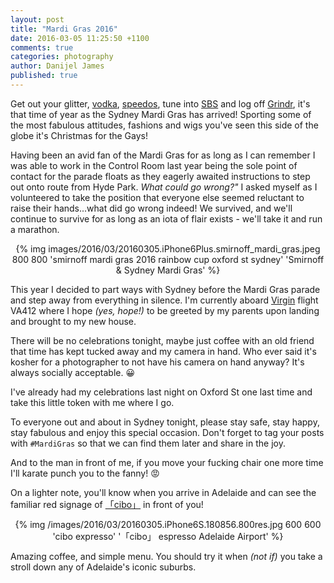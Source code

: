 ```yaml
---
layout: post
title: "Mardi Gras 2016"
date: 2016-03-05 11:25:50 +1100
comments: true
categories: photography
author: Danijel James
published: true
---
```

Get out your glitter, [vodka](https://smirnoff.com), [speedos](https://aussiebum.com.au), tune into [SBS](https://sbs.com.au) and log off [Grindr](https://grindr.com), it's that time of year as the Sydney Mardi Gras has arrived! Sporting some of the most fabulous attitudes, fashions and wigs you've seen this side of the globe it's Christmas for the Gays!

Having been an avid fan of the Mardi Gras for as long as I can remember I was able to work in the Control Room last year being the sole point of contact for the parade floats as they eagerly awaited instructions to step out onto route from Hyde Park. _What could go wrong?"_ I asked myself as I volunteered to take the position that everyone else seemed reluctant to raise their hands...what did go wrong indeed! We survived, and we'll continue to survive for as long as an iota of flair exists - we'll take it and run a marathon.

<div align="center"> {% img images/2016/03/20160305.iPhone6Plus.smirnoff_mardi_gras.jpeg 800 800 'smirnoff mardi gras 2016 rainbow cup oxford st sydney' 'Smirnoff & Sydney Mardi Gras' %} </div>

This year I decided to part ways with Sydney before the Mardi Gras parade and step away from everything in silence. I'm currently aboard [Virgin](https://virginaustralia.com.au) flight VA412 where I hope _(yes, hope!)_ to be greeted by my parents upon landing and brought to my new house.

There will be no celebrations tonight, maybe just coffee with an old friend that time has kept tucked away and my camera in hand. Who ever said it's kosher for a photographer to not have his camera on hand anyway? It's always socially acceptable. 😀

I've already had my celebrations last night on Oxford St one last time and take this little token with me where I go.

To everyone out and about in Sydney tonight, please stay safe, stay happy, stay fabulous and enjoy this special occasion. Don't forget to tag your posts with `#MardiGras` so that we can find them later and share in the joy.

And to the man in front of me, if you move your fucking chair one more time I'll karate punch you to the fanny! 😡

On a lighter note, you'll know when you arrive in Adelaide and can see the familiar red signage of [「cibo」](https://cibo.com.au) in front of you!

<div align="center"> {% img /images/2016/03/20160305.iPhone6S.180856.800res.jpg 600 600 'cibo expresso' '「cibo」 espresso Adelaide Airport' %} </div>

Amazing coffee, and simple menu. You should try it when _(not if)_ you take a stroll down any of Adelaide's iconic suburbs.
